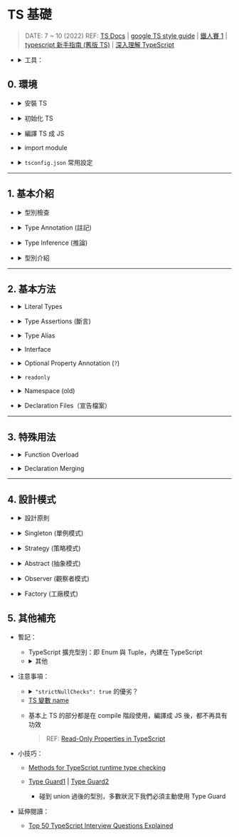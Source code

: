 <style> 
.imgBox{
  display: flex; 
  flex-direction: column; 
  margin: 5%; 
  justify-content: center;
  border: 2px solid black;
}
</style>

<!--  style  -->

###### <!-- ref -->

[TS playground]: (https://www.typescriptlang.org/play)
[difference between typescript class and interface]: https://www.javatpoint.com/typescript-class-vs-interface
[what's the difference between 'extends' and 'implements' in typescript]: https://stackoverflow.com/questions/38834625/whats-the-difference-between-extends-and-implements-in-typescript
[鐵人賽片段 1]: https://ithelp.ithome.com.tw/articles/10218770#:~:text=%E5%96%AE%E4%BE%8B%E9%A1%9E%E5%88%A5%E7%9A%84%E7%B9%BC%E6%89%BF%20Singleton%20Class%20Inheritance
[can we inherit singleton class?]: https://stackoverflow.com/questions/3564758/can-we-inherit-singleton-class
[read-only properties in typescript]: https://mariusschulz.com/blog/read-only-properties-in-typescript
[zod]: https://github.com/colinhacks/zod
[ts docs]: https://www.typescriptlang.org/docs/handbook/typescript-in-5-minutes.html
[google ts style guide]: https://google.github.io/styleguide/tsguide.html
[鐵人賽 1]: https://ithelp.ithome.com.tw/articles/10214714
[ecmascript 相容表]: https://kangax.github.io/compat-table/es6/
[tsconfig doc]: https://aka.ms/tsconfig
[鐵人賽 2]: https://ithelp.ithome.com.tw/articles/10214719#:~:text=%22strictNullChecks%22%3A%20true%2C
[ts 變數 name]: https://www.jianshu.com/p/78268bd9af0a
[function signature]: https://developer.mozilla.org/en-US/docs/Glossary/Signature/Function
[function 誤區注意]: https://ithelp.ithome.com.tw/articles/10215270
[never & unknown]: https://blog.logrocket.com/when-to-use-never-and-unknown-in-typescript-5e4d6c5799ad/
[typescript 新手指南 (舊版 TS)]: https://willh.gitbook.io/typescript-tutorial/
[深入理解 typescript]: https://jkchao.github.io/typescript-book-chinese/
[methods for typescript runtime type checking]: https://blog.logrocket.com/methods-for-typescript-runtime-type-checking/
[type guard1]: https://medium.com/onedegree-tech-blog/typescript-%E4%B8%80%E4%BA%9B%E4%BB%A4%E4%BA%BA%E5%8F%88%E6%84%9B%E5%8F%88%E6%81%A8%E7%9A%84%E5%85%A7%E5%AE%B9-type-guard-narrowing-1655a9ae2a4d
[type guard2]: https://blog.logrocket.com/how-to-use-type-guards-typescript/
[top 50 typescript interview questions explained]: https://betterprogramming.pub/top-50-typescript-interview-questions-explained-5e69b73eeab1
[type vs interface]: https://www.typescriptlang.org/docs/handbook/2/everyday-types.html#differences-between-type-aliases-and-interfaces
["void return" in interface doesn't trigger error in "implementation"]: https://stackoverflow.com/questions/70546619/why-typescript-return-type-void-in-interface-doesnt-trigger-error-in-implementa
[C# Enum]: https://msdn.microsoft.com/zh-cn/library/sbbt4032.aspx
[In TypeScript an interface can extend a class, what for?]: https://stackoverflow.com/questions/39124915/in-typescript-an-interface-can-extend-a-class-what-for
[An Extended Class with All Members]: https://learn.microsoft.com/en-us/archive/msdn-magazine/2015/january/typescript-understanding-typescript#:~:text=Figure%206%20An%20Extended%20Class%20with%20All%20Members
[A Practical Guide to Use Extends in TypeScript]: https://www.becomebetterprogrammer.com/typescript-extends/

 <!-- ref -->

# TS 基礎

> DATE: 7 ~ 10 (2022)
> REF: [TS Docs] | [google TS style guide] | [鐵人賽 1] | [typescript 新手指南 (舊版 TS)] | [深入理解 TypeScript]

 <!-- 工具 -->

- <details close>
  <summary>工具：</summary>

  - [ECMAScript 相容表]
  - [zod]：可協助檢查 API 回傳的 type
  - [TS playground]

  </details>

## 0. 環境

<!-- 安裝 TS -->

- <details close>
  <summary>安裝 TS</summary>

  ```shell
  $ npm install -g typescript
  ```

  </details>

<!-- 初始化 TS -->

- <details close>
  <summary>初始化 TS</summary>

  ```shell
  $ tsc --init
  ```

  - `tsc`：使用 **TS Compiler** 的指令
  - 生成設定檔 `tsconfig.json`
  - [tsconfig doc]

  </details>

<!-- 編譯 TS 成 JS -->

- <details close>
  <summary>編譯 TS 成 JS</summary>

  - 即便有 `error`，依然會編譯成一份 JS

  - ```shell
    $ tsc index.ts
    ```

    - 編譯 `index.ts`，並生成 `index.js`

  - ```shell
    $ tsc
    ```

    - 掃描專案底下所有的 `.ts` 編譯生成對應的 `.js`
    - 以一個 `tsconfig.json` 為一個專案

      ```txt
      EX.

      ＊ Directory Structure:
      ---------------------------------

      project
      └── test1
          └── test1.ts
          └── tsconfig.json
      └── test2
          └── test2.ts
      └── test3.ts
      └── tsconfig.json
      ---------------------------------

      ＊ 在三種不同位置執行 "tsc":

      1) /project/
      $ tsc
      --> 生成 test1.js, test2.js, test3.js

      2) /project/test1/
      $ tsc
      --> 只生成 test1.js

      3) /project/test2/
      $ tsc
      --> 生成 test1.js, test2.js, test3.js
      ```

  </details>

<!-- import module -->

- <details close>
  <summary>import module</summary>

  - 目的：

    - 使用 es6 up，且 `import` 時不需加副檔名，且可以使用 `index.js`

    ```typescript
    // EX. 自動 import from "./@class/TicketSystem/index.js"
    import { TrainTicketSystem } from './@class/TicketSystem'
    ```

  - 目前的解法：

    - 將 es6 up 編譯成 commonJS
    - `tsconfig.json` 中設定（從 es2016 編譯成 commonJS）

    ```typescript
    "target": "es2016",
    "module": "commonjs",
    ```

    - `package.json` 中設定（因為最後是編譯成 commonJS）

    ```typescript
    "type": "commonjs",
    ```

  - TODO: 是否有解法可以編譯成 es6 up 且達成目的？

  </details>

<!-- tsconfig.json 常用設定 -->

- <details close>
  <summary><code>tsconfig.json</code> 常用設定</summary>

  - `"outDir": "./build"`：集中編譯後所有的 `.js` 在 "./build"

  </details>

---

## 1. 基本介紹

<!-- 型別檢查 -->

- <details close>
  <summary>型別檢查</summary>

  - 程式碼中，使用錯誤型別，會有 `紅色波浪狀底線` 標明錯誤資訊

  <div class="imgBox" >
    <img src="../src//image//base/%E5%9E%8B%E5%88%A5%E6%AA%A2%E6%9F%A5%EF%BC%BF%E7%A8%8B%E5%BC%8F%E7%A2%BC.png" alt="型別檢查＿程式碼.png" />
  </div>

  - 編譯時，也會拋出 error

  <div class="imgBox" >
    <img src="../src//image/base/%E5%9E%8B%E5%88%A5%E6%AA%A2%E6%9F%A5%EF%BC%BF%E7%B7%A8%E8%AD%AF.png" alt="型別檢查＿編譯.png" />
  </div>

  </details>

<!-- Type Annotation -->

- <details close>
  <summary>Type Annotation (註記)</summary>

  <!-- 3 種 Type Annotation 方式： -->

  - 3 種 Type Annotation 方式：

    <div class="imgBox" >
      <img src="../src/image/base/Type_Annotation.png" alt="Type_Annotation.png" />
    </div>

    <!-- 差異：`第一種`(x4, x7) 方式一定要完全符合 -->

    - <details close>
      <summary>差異：<code>第一種</code> 方式一定要完全符合</summary>

      1. 不能有多餘的，如 z。 (x4)
      2. 一定要有 y。 (x7)

      <div class="imgBox" >
        <img src="../src/image/base/Type_Annotation_diff.png" alt="Type_Annotation_diff.png" />
      </div>

      </details>

    <!-- 不能：三種皆不可只有多餘的（z），卻沒有該有的（y） -->

    - <details close>
      <summary>不能：三種皆不可只有多餘的（z），卻沒有該有的（y）</summary>

      <div class="imgBox" >
        <img src="../src/image/base/Type_Annotation_same.png" alt="Type_Annotation_same.png" />
      </div>

      </details>

  <!-- 沒 Annotation ＋ 沒 Assign -->

  - <details close>
    <summary>沒 Annotation ＋ 沒 Assign</summary>

    - 此情況下，`Type Inference` 的結果會不斷改變（X1）

    <div class="imgBox" >
      <img src="../src/image/base/NoAnnotation_&_NoAssign.png" alt="NoAnnotation_&_NoAssign.png" />
    </div>

    </details>

  </details>

<!-- Type Inference -->

- <details close>
  <summary>Type Inference (推論)</summary>

  - 在未使用 Type Annotation 時，也會自動推論其 type
  - 如下圖，變數並未註記 type，但 hover 時，有自動推論 type 為 `(string | number)[ ]`

    <div class="imgBox" >
      <img src="../src/image/base/Type_Inference_sample.png" alt="Type_Inference_sample.png" />
    </div>

  <!-- Nullable Types -->

  - <details close>
    <summary><code>Nullable Types</code> --> <code>any</code></summary>

    - Nullable Types: `null`, `undefined`.. 等等
      <div class="imgBox" >
        <img src="../src/image/base/Nullable_Types_O.png" alt="Nullable_Types_O.png" />
        <img src="../src/image/base/Nullable_Types_X.png" alt="Nullable_Types_X.png" />
      </div>

    - Delayed Initialization 可視為初始化指派為 `undefined` --> `any`
      <div class="imgBox" >
        <img src="../src/image/base/Nullable_Types_Delay.png" alt="Nullable_Types_Delay.png" />
      </div>

      - 若有 `Type Annotation` 則會形成 Temporal Dead Zone
        <div class="imgBox" >
          <img src="../src/image/base/Delayed_Initialization.png" alt="Delayed_Initialization.png" />
        </div>

    </details>

  <!-- 自動進行檢查 -->

  - <details close>
    <summary>Type Inference --> 自動進行檢查</summary>

    - 即使沒有 Type Annotation，TS 自動認定其為 Type Inference 後的型別

      - 因為 Nullable Types --> any，所以可以再指派為任何型別，而其他的則已固定型別

        <div class="imgBox" >
          <img src="../src/image/base/Type_Inference_check.png" alt="Type_Inference_check.png" />
        </div>

    </details>

  - <mark>杯論：</mark>
    - 因為有 Type Inference 功能，所以可以只在 `未立刻賦值` 或 `特殊需求的型別` 時，才使用 Type Annotation？

  </details>

<!-- 型別介紹 -->

- <details close>
  <summary>型別介紹</summary>

  <!-- Any -->

  - <details close>
    <summary>Any</summary>

    - 可以將 `any` assign 給任何 type 的變數，而不會報錯
    - X11：請參考 _Type Annotation / 沒 Annotation ＋ 沒 Assign_

    <div class="imgBox" >
      <img src="../src/image/base/type_any.png" alt="type_any.png" />
    </div>

    </details>

  <!-- Object -->

  - <details close>
    <summary>Object</summary>

    <!-- 當 key 值為 Nullable Types，其 Type Inference 會明確定義 type，而不是 any -->

    - <details close>
      <summary>當 key 值為 Nullable Types，其 Type Inference 會明確定義 type，而不是 any</summary>

        <div class="imgBox" >
          <img src="../src/image/base/Type_Inference_object.png" alt="Type_Inference_object.png" />
        </div>

      </details>

    <!-- & vs | -->

    - <details close>
      <summary><code>&</code> vs <code>|</code></summary>

      - `&`：必須都有
      - `|`：至少需有其中一個，剩下的 key 也必須包含在其他的 type

        <div class="imgBox" >
          <img src="../src/image/base/object_type_&_|.png" alt="object_type_&_|.png" />
        </div>

      </details>

    <!-- type object vs 自定義 object type vs Type Inference -->

    - <details close>
      <summary><code>type object</code> vs <code>自定義 object type</code> vs <code>Type Inference</code></summary>

      - `Type Inference` 較接近 `自定義 object type`
      - `type object`：可覆寫成任何 JS object (包含 [], new Number().. etc)，但不能對該 object 的內部做更動

        <div class="imgBox" >
          <img src="../src/image/base/object_type.png" alt="object_type.png" />
        </div>

      </details>

    - <details close>
      <summary><code>type {}</code> 等同 <code>type object</code></summary>

        <div class="imgBox" >
          <img src="../src/image/base/object_type2.png" alt="object_type2.png" />
        </div>

      </details>

    </details>

  <!-- Function -->

  - <details close>
    <summary>Function</summary>

    <!-- 提醒 Implicit Any -->

    - <details close>
      <summary>提醒 <code>Implicit Any</code></summary>

      - 如圖 1，參數未指定 type ，則會報錯 `Implicit Any`。
      - 例如於圖 2 中，將參數指定為 any 後，雖可以正常編譯，但是可能就會產生 bug ，如 str2 會得到 number ，而不是其指定的 string。
      - 因此 `Implicit Any` 警告，可以協助預防此問題。

        <div class="imgBox" >
          <img src="../src/image/base/function_Implicit_Any.png" alt="function_Implicit_Any.png" />
        </div>

      </details>

    <!-- Function type 檢查 -->

    - <details close>
      <summary>Function type 檢查</summary>

      - 會報錯：

        - 1. 變數的 type 改變
        - 2. 變數一樣是 function 但 回傳 type 改變
        - 3. 變數一樣是 function 但 參數 type 改變

      - 不會報錯：

        - 4. 參數消失了，被 TS 忽略，不會報錯
        - 5. 變數一樣是 function，參數、回傳的 type 都正確

      <div class="imgBox" >
        <img src="../src/image/base/function_type_檢查.png" alt="function_type_檢查.png" />
      </div>

      </details>

    <!-- Function signature -->

    - <details close>
      <summary><a href="https://developer.mozilla.org/en-US/docs/Glossary/Signature/Function">Function signature</a></summary>

      - 函式簽章，定義 function 的 input & output 的 type
      - 只包含 type，而不包含 命名（object 的 key 才會包含命名）
      - 但 vscode 的顯示，會包含命名的部分（而實際上不包含）
      - 所以命名順序亂了，但 type 順序不亂 --> 檢查不報錯

      <div class="imgBox" >
        <img src="../src/image/base/Function_signature.png" alt="Function_signature.png" />
      </div>

      </details>

    - <mark>杯論：</mark>

      - 是否必要維持所有的 function `output` 都做 Type Annotation？

        - 正論（所有都明寫）：

          - 可確保其型別沒被誤改
          - 可清楚從 code 中閱讀

        - 反論（只特殊情況寫）：

          - 通常 Type Inference 都能正確給出其型別
          - vscode 的提示，也可以閱讀
          - 因 Type Inference 正確，則 TS 也會列入檢查。

    </details>

  <!-- Array -->

  - <details close>
    <summary>Array</summary>

    <!-- Homogeneous Type Array (同質性陣列) -->

    - <details close>
      <summary>Homogeneous Type Array (同質性陣列)</summary>

      - Array 中只有一種 type
      - vs `Heterogenous Type Array`: Array 中不只一種 type

      ```typescript
      // 全數字: number[]
      const numbers = [1, 2, 3, 4, 5]

      // 全字串: string[]
      const strings = ['hi', 'go', 'to']

      // 數字混字串: (string | number)[]
      const numbers_strings = [1, '21', 123, 'asdf']
      ```

      </details>

    <!-- Mix Nested Arrary Type Inference -->

    - <details close>
      <summary>Mix Nested Arrary Type Inference</summary>

      - Type Inference 為個別型別，而不是自動融合
      - 例如下圖情況不會變成：`(string | number | boolean | null | undefined)[][]`

      <div class="imgBox" >
        <img src="../src/image/base/Mix_Nested_Arrary_Type_Inference.png" alt="Mix_Nested_Arrary_Type_Inference.png" />
      </div>

      </details>

    </details>

  <!-- Tuple -->

  - <details close>
    <summary>Tuple</summary>

    - 對 Array 的每個項目定義固定的 type

    ```typescript
    // Type Inference  -->  Array: (number | boolean)[]
    const array = [1, 2, 3, false]

    // Tuple: [number, number, number, boolean]
    const tuple: [number, number, number, boolean] = [1, 2, 3, false]
    ```

    - 常見用法：

      <!-- 1. input 與 output 保持一致 -->

      - <details close>
        <summary>1. input 與 output 保持一致</summary>

        - 優：Tuple 比 object 便宜

        ```typescript
        type Vector = [number, number]

        const move = (v1: Vector, v2: Vector): Vector => {
          const [x1, y1] = v1
          const [x2, y2] = v2
          return [x1 + x2, y1 + y2]
        }

        console.log(move([0, 0], [5, 10]))
        console.log(move([10, 0], [3, 7]))
        ```

        </details>

      <!-- 2. 模仿 Python 的 Tuple -->

      - <details close>
        <summary>2. 模仿 Python 的 Tuple</summary>

        - 使用 `Readonly` 讓內容物不得更改

        ```typescript
        type Tuple = Readonly<[number, string]>

        const x: Tuple = [1, 'yes']

        // 以下會發生錯誤
        x[0] = 10
        x[1] = 'No'
        ```

        </details>

    </details>

  <!-- Enum -->

  - <details close>
    <summary>Enum</summary>

    - TypeScript Enum 的概念來源於 [C# Enum]

    <!-- 型別 -->

    - <details close>
      <summary>型別</summary>

      ```typescript
      enum WeekDay {
        Sun,
        Mon,
      }

      const day = WeekDay[0] // type: string --> Sun
      const nthDay = WeekDay.Sun // type: WeekDay --> 0
      ```

      </details>

    <!-- 反射性 -->

    - <details close>
      <summary>反射性</summary>

      ```typescript
      enum WeekDay {
        Sun,
        Mon,
      }

      // WeekDay[0] === "Sun"
      // WeekDay["Sun"] === 0
      ```

      </details>

    <!-- 元素不重複 -->

    - <details close>
      <summary>元素不重複</summary>

      ```typescript
      // 以下會發生錯誤：不能有兩個 Sun
      enum WeekDay {
        Sun,
        Mon,
        Sun,
      }
      ```

      </details>

    <!-- 唯讀：建立 enum 之後，就不能再對他做更改 -->

    - <details close>
      <summary>唯讀：建立 enum 之後，就不能再對他做更改</summary>

      ```typescript
      enum WeekDay {
        Sun,
        Mon,
      }

      // 以下都會發生錯誤：
      WeekDay = { XXXX }
      WeekDay[5] = 'XXX'
      WeekDay.Sun = 2
      WeekDay.XXX = 3
      ```

      </details>

    <!-- 取值 ＆ 賦值 -->

    - <details close>
      <summary>取值 ＆ 賦值</summary>

      ```typescript
      enum WeekDay {
        Sun,
        Mon,
      }

      let day: string = WeekDay[0]
      console.log(WeekDay[day]) // 會發生錯誤，不可用 day 來當 key 取值
      day = 'lalala'

      let n: WeekDay = WeekDay.Fri
      console.log(WeekDay[n])
      n = 9
      ```

      </details>

    <!-- 用於參數 -->

    - <details close>
      <summary>用於參數</summary>

      ```typescript
      enum WeekDay {
        Sun,
        Mon,
      }

      const fn = (x: WeekDay) => {
        if (x !== WeekDay.Sun) fn(WeekDay.Sun)
        return
      }

      fn(WeekDay.Sun)
      fn(WeekDay.Mon)

      // 以下會發生錯誤： 只能傳 type 為 WeekDay 的參數
      fn(WeekDay.La)
      fn('s')
      ```

      </details>

    <!-- Enum 初始化 -->

    - <details close>
      <summary>Enum 初始化</summary>

      - 好習慣：要馬全部初始化，要馬全部沒有

      <div class="imgBox" >
        <img src="../src/image/base/enum_initializer.png" alt="enum_initializer.png" />
      </div>

      </details>

    <!-- const enum -->

    - <details close>
      <summary><code>const enum</code></summary>

      - `const enum`編譯後只留下常數
      - 賦值也只能給固定的 number 或 string

      ```ts
      // EX.
      const enum E1 {
        X,
        Y,
        Z = 'zz',
      }
      enum E2 {
        X,
        Y,
        Z = 'zz',
      }

      const arr1 = [E1.X, E1.Y, E1.Z]
      const arr2 = [E2.X, E2.Y, E2.Z]
      ```

      ```js
      // EX.編譯結果：
      let E2
      ;(function (E2) {
        E2[(E2['X'] = 0)] = 'X'
        E2[(E2['Y'] = 1)] = 'Y'
        E2['Z'] = 'zz'
      })(E2 || (E2 = {}))
      const arr1 = [0 /* E1.X */, 1 /* E1.Y */, 'zz' /* E1.Z */]
      const arr2 = [E2.X, E2.Y, E2.Z]
      ```

      </details>

    </details>

  <!-- never & unknown -->

  - <details close>
    <summary>never & unknown</summary>

    > REF: [never & unknown]

      <!-- never -->

    - <details close>
      <summary>never</summary>

      <!-- 為所有 type 的 subtype -->

      - <details close>
        <summary>為所有 type 的 subtype</summary>

        ```typescript
        // 等同於 let x: T
        // (T 可以是任何 type)
        let x: T | never
        ```

        - Type Inference 小差異（原因待查）

        <div class="imgBox" >
          <img src="../src/image/base/Never_Type_Inference.png" alt="Never_Type_Inference.png" />
        </div>

        </details>

      <!-- 可以 assign 給任何其他 type -->

      - <details close>
        <summary>可以 assign 給任何其他 type</summary>

        <div class="imgBox" >
          <img src="../src/image/base/type_never1.png" alt="type_never1.png" />
        </div>

        </details>

      <!-- Type Annotation 只能用在 compile 階段即確認是 never 的情況 -->

      - <details close>
        <summary>Type Annotation 只能用在 compile 階段即確認是 never 的情況</summary>

        <div class="imgBox" >
          <img src="../src/image/base/type_never2.png" alt="type_never2.png" />
        </div>

        </details>

      </details>

      <!-- unknown -->

    - <details close>
      <summary>unknown</summary>

      <!-- `unknown` is the type-safe counterpart of `any`. -->

      - `unknown` is the type-safe counterpart of `any`.

      <!-- 為所有 type 的 supertype -->

      - <details close>
        <summary>為所有 type 的 supertype</summary>

        ```typescript
        // 等同於 let x: T
        // (T 可以是任何 type)
        let x: T & unknown
        ```

        - Type Inference 小差異（原因待查）

        <div class="imgBox" >
          <img src="../src/image/base/Never_Type_Inference.png" alt="Never_Type_Inference.png" />
        </div>

        </details>

      <!-- 通過 `Type Guard` 後，才能使用 -->

      - <details close>
        <summary>通過 <code>Type Guard</code> 後，才能使用</summary>

        - 才能 assign 給其他 type 的變數

        <div class="imgBox" >
          <img src="../src/image/base/unknown_VS_any.png" alt="unknown_VS_any.png" />
        </div>

        - 才能進行個別 type 的操作（ex.`+ - * /`）

        <div class="imgBox" >
          <img src="../src/image/base/Type_Guard_with_unknown.png" alt="Type_Guard_with_unknown.png" />
        </div>

        </details>

      <!-- (X) 直接進行轉型 -->

      - <details close>
        <summary>(X) 直接進行轉型</summary>

        - 不建議使用
        - 直接轉型，不會進行檢查、提醒、報錯。
        - 只在很確定他的 type 時，才可使用 ( <-- 既然可以確定，那麼在更之前就應該註記成正確的 type，而不是用 unknown )

        ```typescript
        const UNKNOWN: unknown = ''
        const n1: number = UNKNOWN as number
        const n2: number = <number>UNKNOWN
        ```

        </details>

      <!-- unknown 使用情境範本 -->

      - <details close>
        <summary>unknown 使用情境範本</summary>

        <div class="imgBox" >
          <img src="../src/image/base/unknown_sample_safeJsonParse.png" alt="unknown_sample_safeJsonParse.png" />
        </div>

        </details>

      </details>

      <!-- never VS any VS unknown -->

    - <details close>
      <summary>never VS any VS unknown</summary>

      - 暫時推論：

        - 右半部以 subtype 的形式，形成一個系統。而 `any` 包含 `never` 之外的所有。

        <div class="imgBox" >
          <img src="../src/image/base/never_any_unknown2.jpeg" alt="never_any_unknown2.jpeg" />
        </div>

        - 以 (1)(2)(3) 規則按照優先順序遵守，`never` > `any` > `unknown`

        <div class="imgBox" >
          <img src="../src/image/base/never_any_unknown1.png" alt="never_any_unknown1.png" />
        </div>

      </details>

    </details>

  <!-- class -->

  - <details close>
    <summary>class</summary>

    <!-- 需保證所有的 Member Variable (Property) 都有註記＆值 -->

    - <details close>
      <summary>需保證所有的 Member Variable (Property) 都有註記＆值</summary>

      - 必須有型別註記 ( line 6, 14, 21：未註記 `name` )
      - 必須 初始化 或是 從 constructor 賦值 ( line 10：`mobile` 未賦值 )
      - 必須傳值給 constructor 進行 賦值 ( line 27：`age` 未傳值且無預設值 )

      <div class="imgBox" >
        <img src="../src/image/base/type_class.png" alt="type_class.png" />
      </div>

      </details>

    <!-- class 的 Type 判定並非由「是誰的 instance」來比較，而是由「instance 的內容是否符合」來比較 -->

    - <details close>
      <summary>class 的 Type 判定並非由「是誰的 instance」來比較，而是由「instance 的內容是否符合」來比較</summary>

      > 1. 幾乎可將其視為 `object type` 來做比較
      > 2. `instance` 只需涵括 `class type` 的所有內容即可

      - 1. 只要由「完全相同的 class member（propery & method）」的 class 所產生的 instance，TS 將認定為相同 `type`

      <div class="imgBox" >
        <img src="../src/image/base/class_type_compare1.png" alt="class_type_compare1.png" />
      </div>

      - 2. 可能 `instanceof` 不同，但 TS 認定相同 `type`

      <div class="imgBox" >
        <img src="../src/image/base/class_type_compare2.png" alt="class_type_compare2.png" />
      </div>

      - 3. 只要擁有「完全相同的 propery & method」的 object，也會被 TS 認定與對應的 `class type` 為一樣的 `type`

      <div class="imgBox" >
        <img src="../src/image/base/class_type_compare3.png" alt="class_type_compare3.png" />
      </div>

      - 4. 如果是各自定義的 `private` | `protected`，則視為不同

      <div class="imgBox" >
        <img src="../src/image/base/class_type_compare4.png" alt="class_type_compare4.png" />
      </div>

      - 5. instance 比 class type 多出 member，也會被 TS 錯誤判定忽略

      <div class="imgBox" >
        <img src="../src/image/base/class_type_compare5.png" alt="class_type_compare5.png" />
      </div>

      </details>

    <!-- implements -->

    - <details close>
      <summary>implements</summary>

      - 建議 implements `interface` 而不是 `type`

      - 實作 method 的 type 必須與定義的 type 相符

      <div class="imgBox" >
        <img src="../src/image/base/class_implements_diffReturnType.png" alt="class_implements_diffReturnType.png" />
      </div>

      - 實作未如 type 定義回傳 `void`，不會報錯

        > REF: ["void return" in interface doesn't trigger error in "implementation"]

      <div class="imgBox" >
        <img src="../src/image/base/class_implements_void.png" alt="class_implements_void.png" />
      </div>

      - 必須實作所有已定義的 method type

      <div class="imgBox" >
        <img src="../src/image/base/class_implements_noMethod.png" alt="class_implements_noMethod.png" />
      </div>

      - 實作可以多出 type 中未定義的 method

      <div class="imgBox" >
        <img src="../src/image/base/class_implements_noType.png" alt="class_implements_noType.png" />
      </div>

      </details>

    <!-- Access Modifiers（存取修飾子） -->

    - <details close>
      <summary>Access Modifiers（存取修飾子）</summary>

      <!-- 三種 Access Modifiers -->

      - <details close>
        <summary>三種 Access Modifiers</summary>

        - `public`：公開（預設）
        - `private`：唯此 class 存取
        - `protected`：繼承 class 皆可存取

        </details>

      <!-- 若繼承至 interface，則只能為 public -->

      - <details close>
        <summary>若繼承至<code>interface</code>，則只能為 <code>public</code></summary>

        <div class="imgBox" >
          <img src="../src/image/base/class_public_VS_interface.png" alt="class_public_VS_interface.png" />
        </div>

        </details>

      <!-- private ＆ protected 都只是 TS 在編譯時做檢查，依然可以被繞過存取 -->

      - <details close>
        <summary><code>private</code>＆<code>protected</code>都只是 TS 在編譯時做檢查，依然可以被繞過存取</summary>

        - 若要阻止被外部存取，得用 js class `#屬性`

        <div class="imgBox" >
          <img src="../src/image/base/class_private1.png" alt="class_private1.png" />
        </div>

        </details>

      <!-- 自動綁定 `this` -->

      - <details close>
        <summary>參數自動綁定 <code>this</code> 屬性</summary>

        - 在`constructor`參數定義`Access Modifiers`，等同於定義`class`中的屬性，並自動綁定`this.a = a`
        - 以下兩段 code 編譯後，相等

        ```typescript
        class C {
          constructor(private a: string) {}
        }
        ```

        ```typescript
        class C {
          private a: string

          constructor(a: string) {
            this.a = a
          }
        }
        ```

        </details>

      </details>

    <!-- static -->

    - <details close>
      <summary>static</summary>

      - class 本身的屬性與方法，為「靜態」屬性與方法
      - 因為不管從 class 產生出任何 object，static 不變 --> 「靜態」

      ```typescript
      // 1. static（靜態）
      class CircleS {
        private static readonly PI = 3.14

        static calArea(radius: number): number {
          return CircleS.PI * radius ** 2
        }
      }

      const circle1 = new CircleS()
      const area11 = circle1.calArea(100) // [error]
      const area12 = CircleS.calArea(100) // 31400

      // 2. 一般（動態）
      class Circle {
        private readonly PI = 3.14

        constructor(public radius: number) {}

        public calArea(): number {
          return this.PI * this.radius ** 2
        }
      }

      const circle2 = new Circle(100)
      const area21 = circle2.calArea() // 31400
      const area22 = Circle.calArea(100) // [error]
      ```

      - `this`:
        - 在 static method 中，`this` 為 class 本身
        - 在 method 中，`this` 為 instance 本身

      ```typescript
      class Test {
        constructor(private x: object) {}

        private static x: object = {}

        static staticMethod() {
          console.log(Test.x === this.x) // true
        }

        method() {
          console.log(Test.x === this.x) // false
        }
      }
      ```

      </details>

    <!-- Accessors (Getter / Setter) -->

    - <details close>
      <summary>Accessors (Getter / Setter)</summary>

      <!-- Getter -->

      - <details close>
        <summary>Getter</summary>

        - 只能讀取
        - 會隨著 property 變動
        - 不能有參數，必須有回傳值

        ```typescript
        class Circle1 {
          private readonly PI = 3.14

          constructor(public radius: number) {}

          get area(): number {
            return this.PI * this.radius ** 2
          }
        }

        const circle = new Circle1(100)
        const area11 = circle.area
        circle.radius = 200
        const area12 = circle.area
        console.log(area11, area12) // 31400, 125600

        circle.area = 123 // [error]
        ```

        </details>

      <!-- Setter -->

      - <details close>
        <summary>Setter</summary>

        - 可以使其 set 後產生 side effect (ex. 改變面積後，自動改變半徑)
        - 必須有唯一參數，即為 assign 到該屬性的值
        - 不能有回傳值
        - 直接用 `=` 賦值，且會做 type 檢查

        ```typescript
        class Circle2 {
          private readonly PI = 3.14

          constructor(public radius: number) {}

          get area(): number {
            return this.PI * this.radius ** 2
          }

          set area(value: number) {
            this.radius = (value / this.PI) ** 0.5
          }
        }

        const circle2 = new Circle2(100)
        const area21 = circle2.area
        circle2.area = 70650
        const area22 = circle2.area
        const radius = circle2.radius
        console.log(area21, area22, radius) // 31400, 70650, 150

        circle2.area = '70650' // [error]
        ```

        </details>

      <!-- Accessors 基本上可以使用 Type Inference 不會出錯 -->

      - <details close>
        <summary>Accessors 基本上可以使用 Type Inference 不會出錯</summary>

        ```typescript
        class Circle2 {
          private readonly PI = 3.14

          constructor(public radius: number) {}

          get area() {
            return this.PI * this.radius ** 2
          }

          set area(value) {
            this.radius = (value / this.PI) ** 0.5
          }
        }
        ```

        </details>

      </details>

    <!-- implements VS extends -->

    - <details close>
      <summary><code>implements</code> VS <code>extends</code></summary>

      > REF:
      >
      > 1. [What's the difference between 'extends' and 'implements' in TypeScript]
      > 2. [Difference between TypeScript Class and Interface]

      - `extends`: "inheritance", "child", 已擁有所有 parent 內容
      - `implements`: "polymorphism", "same shape", 須自己實作內容

      - 1. 只能 `implements` 只有 `public` 的 `class`

      <div class="imgBox" >
        <img src="../src/image/base/implements_VS_extends1.png" alt="implements_VS_extends1.png" />
      </div>

      - 2. `extends` 已擁有 parent 的一切，可以不用再自己實作。而 `implements` 需要實作

      <div class="imgBox" >
        <img src="../src/image/base/implements_VS_extends2.png" alt="implements_VS_extends2.png" />
      </div>

      - 3. 一次只能 `extends` 一個 class。而可以 `implements` 多個。

      <div class="imgBox" >
        <img src="../src/image/base/implements_VS_extends3.png" alt="implements_VS_extends3.png" />
      </div>

      </details>

    <!-- abstract class -->

    - <details close>
      <summary><code>abstract class</code></summary>

      - 不能產生實例的 `class`

      ```typescript
      abstract class C {}

      // Error: 不能用來產生實例
      const instance = new C()
      ```

      - 可使用 `abstract` 方法 (只有 `abstract class` 可用)

      ```typescript
      abstract class C1 {
        abstract x: string
      }

      // Error: 必須實作 abstract member
      // (x: string)
      class C2 extends C1 {}
      ```

      - 不能同時是 `private` & `abstract`

      ```typescript
      // Error: 不能同時是 `private` & `abstract`
      abstract class C1 {
        private abstract x: string
      }
      ```

      </details>

    </details>

  </details>

---

## 2. 基本方法

<!-- Literal Types -->

- <details close>
  <summary>Literal Types</summary>

  - 直接將 type 以明文方式註記

  ```typescript
  // EX.
  // Object Literal Type
  const obj: { x: number; y: string } = { x: 1, y: '' }

  // Function Literal Type
  const fn: (param: number) => number = (param) => param * 2
  ```

  </details>

<!-- Type Assertions -->

- <details close>
  <summary>Type Assertions (斷言)</summary>

  - 兩種方法：`<>`, `as`

  ```typescript
  // EX.
  const obj1 = { x: 1, y: '' } as { x: number; y: string }
  const obj2 = <{ x: number; y: string }>{ x: 1, y: '' }
  ```

  - 不管是否內容完全符合 type，直接斷定為該 type （可能是 未完成 或是 有多餘）

  ```typescript
  // 多餘 --> Pass
  const obj1 = { x: 1, y: '', z: 1 } as { x: number; y: string }
  // 未完成 --> Pass
  const obj2 = { x: 1 } as { x: number; y: string }
  // 錯誤 --> Error
  const obj3 = { x: '' } as { x: number; y: string }
  ```

  - `as` 串
    - 以最後一次為該變數的 type
    - 只在意相鄰的兩次 as，只需兩者有交集即可（前者包含後者 | 後者包含前者）

  <div class="imgBox" >
    <img src="../src/image/base/not_only_one_as.png" alt="not_only_one_as.png" />
  </div>

  </details>

<!-- Type Alias -->

- <details close>
  <summary>Type Alias</summary>

  - 以變數形式，定義 `type`
  - 減少 code 畫面上的複雜度
  - 抽象化，重複使用

  ```typescript
  // EX.
  // Object Type Alias
  type OBJ = { x: number; y: string }
  const obj: OBJ = { x: 1, y: '' }

  // Function Type Alias
  type FN = (param: number) => number
  const fn: FN = (param) => param * 2
  ```

  - **[Function 誤區注意]**

    - 大部分情況下，input object 只需滿足 `有包含 function 定義的 param object 的所有 key`
    - 討論點正方：
      - 如此情況，照理說應該並無影響，只要該有的都有即可
      - 符合 js 的彈性使用特性
    - 討論點反方：
      - `type` 應該為 `靜態格式`，如此的彈性功能應該只在於 `interface`

  <div class="imgBox" >
    <img src="../src/image/base/Function_input_type.png" alt="Function_input_type.png" />
  </div>

  </details>

<!-- Interface -->

- <details close>
  <summary>Interface</summary>

  <!-- 三種形式 -->

  - <details close>
    <summary>三種形式</summary>

    <!-- Object -->

    - <details close>
       <summary>Object</summary>

      </details>

    <!-- Function -->

    - <details close>
       <summary>Function</summary>

      </details>

    <!-- Index Signatures -->

    - <details close>
       <summary>Index Signatures (舊：Indexable Types)</summary>

      - index 只能是 number, string, symbol 三種
      - Index Signatures(array) VS type Array

        <div class="imgBox" >
          <img src="../src/image/base/Index_Signatures_VS_type_array.png" alt="Index_Signatures_VS_type_array.png" />
        </div>

        <div class="imgBox" >
          <img src="../src/image/base/Index_Signatures_Dictionary.png" alt="Index_Signatures_Dictionary.png" />
        </div>

      </details>

    ```typescript
    // Object
    interface OBJ1 {
      x: number
      y: (p1: string) => void
      z: string
    }

    // Function
    interface FN1 {
      (p1: number): void
    }

    // Index Signatures ( ex. ["a", "b"] )
    interface StringArray1 {
      [index: number]: string
    }
    ```

    </details>

  <!-- extends -->

  - <details close>
    <summary><code>extends</code></summary>

    - 基本用法

    ```typescript
    // interface newInterface extends I1, I2, ... In {}

    interface I1 {
      a: number
      b: string
    }

    interface I2 {
      c?: number
      d?: string
    }

    interface I3 extends I1, I2 {
      e?: number[]
    }

    const test: I3 = { a: 1, b: '', c: 1, e: [1, 2] }
    ```

    - extends 來源，不能有衝突

    ```typescript
    interface I1 {
      a: number
      b: string
    }

    interface I2 {
      a: number
    }

    interface I3 {
      a?: number
    }

    interface I4 {
      a: string
    }

    interface NI1 extends I1, I2 {}
    interface NI2 extends I1, I3 {} // error
    interface NI3 extends I1, I4 {} // error
    ```

    </details>

  <!-- interface VS type -->

  - <details close>
    <summary><code>interface</code> VS <code>type</code></summary>

    - `Type Inference` 的細部規則相似

    - 意義上：
      - `type` --> 獨立的靜態型別
      - `interface` --> 可擴充、組合的規格

    </details>

  <!-- Interface Merging -->

  - <details close>
    <summary>Interface Merging</summary>

    - `Declaration Merging` 的一種
    - 定義同名稱的 `interface`
      - 最後結果為所有的「交集」
      - 重複的屬性，型別必須不衝突
      - 不能參雜 `type`
    - <mark>杯論：</mark>學習到 `namespace` 後再回頭看 `Interface Merging` 的應用 (MiddleWare)

    ```typescript
    interface Box {
      height: number
      width: number
    }
    interface Box {
      scale: number
    }
    const box1: Box = { height: 5, width: 6, scale: 10 }
    const box2: Box = { height: 5, width: 6 } // Error，因為缺少 scale
    ```

    ```typescript
    interface Box {
      height: number
      width: number
    }
    interface Box {
      scale: number
      height: string // Error，因為前面已定義 height: number
    }
    ```

    ```typescript
    // Error: 不能參雜 type
    type Box = {
      height: number
      width: number
    }
    interface Box {
      scale: number
    }
    ```

    </details>

  <!-- Hybrid Type Interface -->

  - <details close>
    <summary>Hybrid Type Interface</summary>

    > [REF](https://stackoverflow.com/questions/32016275/create-class-from-hybrid-interface-type)

    - 看起來就是 js class 前身

    ```typescript
    // EX.
    interface Counter {
      (start: number): string

      interval: number
      reset(): void
    }

    function getCounter(): Counter {
      const counter = function (start: number) {} as Counter

      counter.interval = 123
      counter.reset = () => {}

      return counter
    }

    const c = getCounter()
    c(10)
    c.reset()
    c.interval = 5
    ```

    </details>

  <!-- 介面繼承類別的用途 -->

  - <details close>
    <summary>interface 繼承 class 的用途</summary>

    > REF:
    >
    > 1. [In TypeScript an interface can extend a class, what for?]
    > 2. [An Extended Class with All Members]
    > 3. [A Practical Guide to Use Extends in TypeScript]

    ![](https://i.imgur.com/76K8qnL.png)

    - EX. 工廠模式：

    ```ts
    abstract class Animal {
      abstract makeSound(): void
    }

    interface AnimalFactory extends Animal {
      createAnimal(): Animal
    }

    class Dog extends Animal {
      makeSound(): void {
        console.log('Woof!')
      }
    }

    class Cat extends Animal {
      makeSound(): void {
        console.log('Meow!')
      }
    }

    class AnimalFactoryImpl implements AnimalFactory {
      createAnimal(): Animal {
        // 根據某些邏輯返回不同的動物實例
        return new Dog()
      }

      makeSound(): void {
        console.log('Factory making sound...')
      }
    }

    const factory: AnimalFactory = new AnimalFactoryImpl()
    const animal: Animal = factory.createAnimal()
    animal.makeSound() // 輸出 "Woof!"
    ```

    </details>

  </details>

<!-- Optional Property Annotation -->

- <details close>
  <summary>Optional Property Annotation (<code>?</code>)</summary>

  - 使用 `?` 記註為 `Optional Property`
  - 直接用 `undefined` ，依然需給他的值初始化為 `undefined` 才可

  <div class="imgBox" >
    <img src="../src/image/base/Optional_Property_Annotation.png" alt="Optional_Property_Annotation.png" />
  </div>

  </details>

<!-- readonly -->

- <details close>
  <summary><code>readonly</code></summary>

  ```typescript
  type T = {
    readonly x: number
    readonly y: string
    readonly o1: { a: number }
    z: number
    u: string
    o2: { a: number }
  }

  const obj: T = {
    x: 1,
    y: 'y',
    o1: { a: 1 },
    z: 2,
    u: 'u',
    o2: { a: 9 },
  }
  obj.x = 2 // error
  obj.y = 'x' // error
  obj.o1 = { a: 2 } // error
  obj.o1.a = 2
  obj.z = 1
  obj.u = 'z'
  obj.o2 = { a: 8 }
  obj.o2.a = 7
  ```

  </details>

<!-- Namespace(old) -->

- <details close>
  <summary>Namespace (old)</summary>

  - 用來隔離命名空間。
  - 在同 namespace 中，等於沒有用 namespace 隔離開 export 的內容
  - 舊時代產物，被 import/export 取代

    ![](https://i.imgur.com/WfEZgXl.png)

  - 同一個 namespace，可以通用

    - 順序無差
    - 需要 export

    ![](https://i.imgur.com/2hXdpHt.png)

  - 同一個 namespace，必須在 export / local 二選一

    ![](https://i.imgur.com/Miey6R2.png)

  - Triple Slash Directive 引用：`/// <reference path="" />`

  </details>

<!-- Declaration Files（宣告檔案） -->

- <details close>
  <summary>Declaration Files（宣告檔案）</summary>

  - 幫套件建立宣告檔案

    - 可以幫第三方 JS 套件加上 Declaration Files，使其成為有 type 的套件

    - 步驟：

      - 1. 先確認是否已有 Declaration Files (不需要額外安裝其他包)，可以檢查：

        - (1) `package.json` 是否有 `types` 屬性
        - (2) 是否有 `index.d.ts` 檔案

      - 2. 檢查：

        - (1) 是否有 `@types` 資料夾，是否有 Declaration Files

          - 可以透過 npm 下載 `@types`

            ```sh
            # EX. 下載 jquery 的 @types
            npm install @types/jquery --save-dev
            ```

        - (2) 是否有現成的 Declaration Files：[現成 1](https://www.npmjs.com/~types)、[現成 2](https://github.com/DefinitelyTyped/DefinitelyTyped)。

      - 3. 如果都沒有，就要自己建立，建議：

        - 建立一個資料夾為 `types` 或 `@types`
        - 並在 `tsconfig.json` 中設定 `typeRoots` 或 `paths ＋ baseUrl` 。

          - 範例：

            ![](https://i.imgur.com/RSMtPQa.png)

        - (1) 直接發 PR 回第三方套件跟程式碼放在一起 (2) 提交到 @types

  - <mark>TODO:</mark> typeroot

  ![](https://i.imgur.com/WMlJbNr.png)

  </details>

---

## 3. 特殊用法

<!-- Function Overload -->

- <details close>
  <summary>Function Overload</summary>

  - 可以在同一個 function 設定不同參數型別時，做不同動作
  - 使用時，必須符合其中一種設定 (EX. `add1(1, '2')` 會 Error)
  - 必須以 Type Guard 區分出所有設定的 function type
  - `type` & `interface` 皆可，但建議只在 `interface` 使用此方法

  <div class="imgBox" >
    <img src="../src/image/base/Function_Overload.png" alt="Function_Overload.png" />
  </div>

  </details>

<!-- Declaration Merging -->

- <details close>
  <summary>Declaration Merging</summary>

  </details>

---

## 4. 設計模式

<!-- 設計原則 -->

- <details close>
  <summary>設計原則</summary>

  > REF：深入淺出設計模式

  - 找出應用程式中`會變的部分`，把他們和`不會變的部分`隔開 (p9)

  - 針對`介面`寫程式，而不是針對`實作`寫程式 (p11)

  - 多用`組合`，少用`繼承` (p23)

  - 努力為彼此互動的物件做出`低耦合`的設計 (p54)

  - `class` 應該歡迎擴展，但拒絕修改 (p86)

    - 開放/封閉原則
    - 並非將所有都做設計，而是選擇 `最可能改變的部分` 做設計

  - `Dependency Inversion Principle`：要依賴`抽象`，不要依賴`具體類別` (p139)

    - 依賴反轉原則
    - 高階的組件不該依賴低階的組件，而是兩者皆依賴`Abstract`
    - 遵守方法：
      - 任何變數都不應該保存具體類別的參考
      - 任何類別都不應該從具體類別衍生出來
      - 任何方法都不應該覆寫基底類別的任何已實作的方法

  </details>

<!-- Singleton (單例模式) -->

- <details close>
  <summary>Singleton (單例模式)</summary>

  <!-- 「直接使用 `instance`」 VS 「使用 `getInstance()`」 -->

  - <details close>
    <summary>「直接使用 `instance`」 VS 「使用 `getInstance()`」</summary>

    - TODO: 是否有優劣？

    - 方法 A：直接使用 `instance`

    ```typescript
    class Singleton {
      private constructor(
        public readonly name: string,
        public readonly age: number
      ) {}

      static readonly instance: Singleton = new Singleton('Ocup', 18)
    }

    const a = Singleton.instance
    const b = Singleton.instance
    console.log(a === b) // true
    ```

    - 方法 B：使用 `getInstance()`

    ```typescript
    class Singleton {
      private constructor(
        public readonly name: string,
        public readonly age: number
      ) {}

      private static instance: Singleton = new Singleton('Ocup', 18)

      static getInstance(): Singleton {
        return Singleton.instance
      }
    }

    const a = Singleton.getInstance()
    const b = Singleton.getInstance()
    console.log(a === b) // true
    ```

    </details>

  <!-- Lazy Initialization in Singleton -->

  - <details close>
    <summary>Lazy Initialization in Singleton</summary>

    - 當第一次 getInstance 時，再產生 instance，避免造成浪費

    ```typescript
    class LazySingleton {
      private constructor(
        public readonly name: string,
        public readonly age: number
      ) {}

      private static instance: LazySingleton

      static getInstance(): LazySingleton {
        if (!LazySingleton.instance) {
          LazySingleton.instance = new LazySingleton('Ocup', 18)
        }

        return LazySingleton.instance
      }
    }
    ```

    </details>

  - TODO: `inherit` Singleton 的問題

    - [鐵人賽片段 1]
    - [Can we inherit singleton class?]

  </details>

<!-- Strategy (策略模式) -->

- <details close>
  <summary>Strategy (策略模式)</summary>

  > 使能夠："Changing algorithm during runtime."
  > `策略模式`可以定義和封裝一系列的演算法，並且讓他們是可替換的。這個模式可以讓你在不影響用戶端的情況下獨立改變演算法。 (p24)

  - 利用 `interface` 可自行組合，重複使用邏輯

  </details>

<!-- Abstract (抽象模式) -->

- <details close>
  <summary>Abstract (抽象模式)</summary>

  </details>

<!-- Observer (觀察者模式) -->

- <details close>
  <summary>Observer (觀察者模式)</summary>

  - 「一對多」關係的解法（ 一個發布者 subject ＋ 多個訂閱者 observer ）
  - 定義物件之間的一對多依賴關係，當一個物件改變狀態時，依賴他的物件都會自動收到通知與更新

  </details>

<!-- Factory (工廠模式) -->

- <details close>
  <summary>Factory (工廠模式)</summary>

  - 使用時機：不直接使用 `new` 時，用工廠將其封裝起來
  - 「實例化 new」有時不該公開進行 --> 因為容易導致耦合

  - Static Factory

    - 優：使用時不需再實例化
    - 缺：不能被繼承擴充

  - Factory Method Pattern

    - 定義：工廠方法模式定義了一個創建物件的介面，但是他讓子類別決定想要實例化哪一個類別。工廠方法可讓一個類別將實例化的動作推遲到子類別。
    - 工廠方法可以處理物件的建立，並將這項工作封裝在子類別裡面。他可以將超類別裡面的用戶端程式碼和子類別裡面的建立物件程式碼解耦合。 (p125)
    - Creator(超類別) 中，有一個 Factory Method，用來生產產品。其他 method，都是用來處理該產品。而 Factory Method，是在 ConcreteCreator(子類別) 中實作

  </details>

## 5. 其他補充

- 暫記：

  - TypeScript 擴充型別：即 Enum 與 Tuple，內建在 TypeScript

  <!-- 其他 -->

  - <details close>
    <summary>其他</summary>

    - union (聯集)

      - (string | number)

    - intersection（交集）

      - (string & number)

    - Generics 泛用型別

    - [Indexable Types](https://www.typescriptlang.org/docs/handbook/interfaces.html#indexable-types)

    </details>

- 注意事項：

  <!-- `"strictNullChecks": true` 的優劣？ -->

  - <details close>
    <summary><code>"strictNullChecks": true</code> 的優劣？</summary>

    - [鐵人賽 2] 建議 `true`
    - default `true`
    - `true` 有什麼好處、什麼必要？

    </details>

  <!-- TS 變數 name -->

  - [TS 變數 name]

  <!-- 編譯成 JS 後，都不再具有功效 -->

  - 基本上 TS 的部分都是在 compile 階段使用，編譯成 JS 後，都不再具有功效

    > REF: [Read-Only Properties in TypeScript]

- 小技巧：

  - [Methods for TypeScript runtime type checking]

  - [Type Guard1] | [Type Guard2]

    - 碰到 union 過後的型別，多數狀況下我們必須主動使用 Type Guard

- 延伸閱讀：

  - [Top 50 TypeScript Interview Questions Explained]
